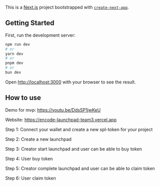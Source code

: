 This is a [Next.js](https://nextjs.org/) project bootstrapped with [`create-next-app`](https://github.com/vercel/next.js/tree/canary/packages/create-next-app).

## Getting Started

First, run the development server:

```bash
npm run dev
# or
yarn dev
# or
pnpm dev
# or
bun dev
```

Open [http://localhost:3000](http://localhost:3000) with your browser to see the result.

## How to use

Demo for mvp: https://youtu.be/DdsSP1jwKeU

Website: https://encode-launchpad-team3.vercel.app

Step 1: Connect your wallet and create a new spl-token for your project

Step 2: Create a new launchpad

Step 3: Creator start launchpad and user can be able to buy token

Step 4: User buy token

Step 5: Creator complete launchpad and user can be able to claim token

Step 6: User claim token
